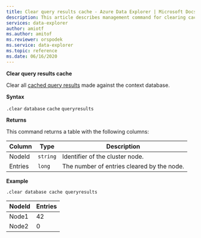 ```yaml
---
title: Clear query results cache - Azure Data Explorer | Microsoft Docs
description: This article describes management command for clearing cached database schema in Azure Data Explorer.
services: data-explorer
author: amiotf
ms.author: amitof
ms.reviewer: orspodek
ms.service: data-explorer
ms.topic: reference
ms.date: 06/16/2020
---
```


**Clear query results cache**

Clear all [cached query results](../query/query-results-cache.md) made against the context database.


**Syntax**

`.clear` `database` `cache` `queryresults`

**Returns**

This command returns a table with the following columns:

|Column    |Type    |Description
|---|---|---
|NodeId|`string`|Identifier of the cluster node.
|Entries|`long`|The number of entries cleared by the node.

**Example**

```kusto
.clear database cache queryresults
```

|NodeId|Entries|
|---|---|
|Node1|42
|Node2|0
